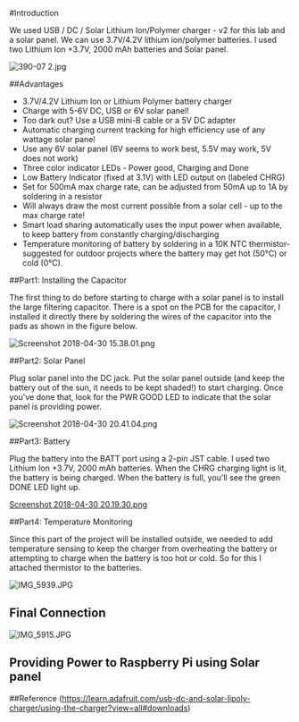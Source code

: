 #Introduction

We used USB / DC / Solar Lithium Ion/Polymer charger - v2 for this lab and a solar panel. We can use 3.7V/4.2V lithium ion/polymer batteries. I used two Lithium Ion +3.7V, 2000 mAh batteries and Solar panel. 


![390-07 2.jpg](https://bitbucket.org/repo/BgdaKR7/images/1188171953-390-07%202.jpg)

##Advantages

* 3.7V/4.2V Lithium Ion or Lithium Polymer battery charger
* Charge with 5-6V DC, USB or 6V solar panel!
* Too dark out? Use a USB mini-B cable or a 5V DC adapter
* Automatic charging current tracking for high efficiency use of any wattage solar panel
* Use any 6V solar panel (6V seems to work best, 5.5V may work, 5V does not work)
* Three color indicator LEDs - Power good, Charging and Done
* Low Battery Indicator (fixed at 3.1V) with LED output on (labeled CHRG)
* Set for 500mA max charge rate, can be adjusted from 50mA up to 1A by soldering in a resistor
* Will always draw the most current possible from a solar cell - up to the max charge rate!
* Smart load sharing automatically uses the input power when available, to keep battery from constantly charging/discharging
* Temperature monitoring of battery by soldering in a 10K NTC thermistor- suggested for outdoor projects where the battery may get hot (50°C) or cold (0°C).


##Part1: Installing the Capacitor

The first thing to do before starting to charge with a solar panel is to install the large filtering capacitor. There is a spot on the PCB for the capacitor, I installed it directly there by soldering the wires of the capacitor into the pads as shown in the figure below.

![Screenshot 2018-04-30 15.38.01.png](https://bitbucket.org/repo/BgdaKR7/images/730971483-Screenshot%202018-04-30%2015.38.01.png)

##Part2: Solar Panel

Plug solar panel into the DC jack. Put the solar panel outside (and keep the battery out of the sun, it needs to be kept shaded!) to start charging. Once you've done that, look for the  PWR GOOD LED to indicate that the solar panel is providing power. 

![Screenshot 2018-04-30 20.41.04.png](https://bitbucket.org/repo/BgdaKR7/images/2145264248-Screenshot%202018-04-30%2020.41.04.png)

##Part3: Battery

Plug the battery into the BATT port using a 2-pin JST cable. I used two Lithium Ion +3.7V, 2000 mAh batteries. When the CHRG charging light is lit, the battery is being charged. When the battery is full, you'll see the green DONE LED light up.

[Screenshot 2018-04-30 20.19.30.png](https://bitbucket.org/repo/BgdaKR7/images/2858985469-Screenshot%202018-04-30%2020.19.30.png)


##Part4: Temperature Monitoring

Since this part of the project will be installed outside, we needed to add temperature sensing to keep the charger from overheating the battery or attempting to charge when the battery is too hot or cold. So for this I attached thermistor to the batteries.

![IMG_5939.JPG](https://bitbucket.org/repo/BgdaKR7/images/2603940918-IMG_5939.JPG)

## Final Connection

![IMG_5915.JPG](https://bitbucket.org/repo/BgdaKR7/images/3275491932-IMG_5915.JPG)

## Providing Power to Raspberry Pi using Solar panel



##Reference
(https://learn.adafruit.com/usb-dc-and-solar-lipoly-charger/using-the-charger?view=all#downloads)
